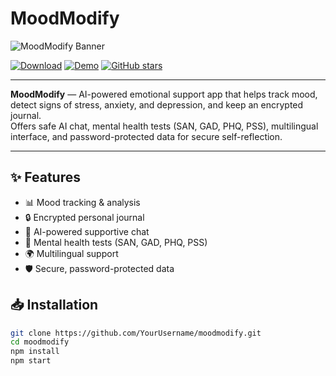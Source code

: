 # MoodModify

![MoodModify Banner]([https://your-image-link/banner.png](https://raw.githubusercontent.com/kaskolive/moodmodify/main/ChatGPT%20Image%209%20%D0%B0%D0%B2%D0%B3.%202025%20%D0%B3.%2C%2016_58_55.png))

[![Download](https://img.shields.io/badge/Download-APK-blue)](https://your-download-link)
[![Demo](https://img.shields.io/badge/Live-Demo-green)](https://your-demo-link)
[![GitHub stars](https://img.shields.io/github/stars/YourUsername/moodmodify?style=social)](https://github.com/YourUsername/moodmodify/stargazers)

---

**MoodModify** — AI-powered emotional support app that helps track mood, detect signs of stress, anxiety, and depression, and keep an encrypted journal.  
Offers safe AI chat, mental health tests (SAN, GAD, PHQ, PSS), multilingual interface, and password-protected data for secure self-reflection.

---

## ✨ Features
- 📊 Mood tracking & analysis  
- 🔒 Encrypted personal journal  
- 🤖 AI-powered supportive chat  
- 🧠 Mental health tests (SAN, GAD, PHQ, PSS)  
- 🌍 Multilingual support  
- 🛡 Secure, password-protected data  

## 📥 Installation
```bash
git clone https://github.com/YourUsername/moodmodify.git
cd moodmodify
npm install
npm start

